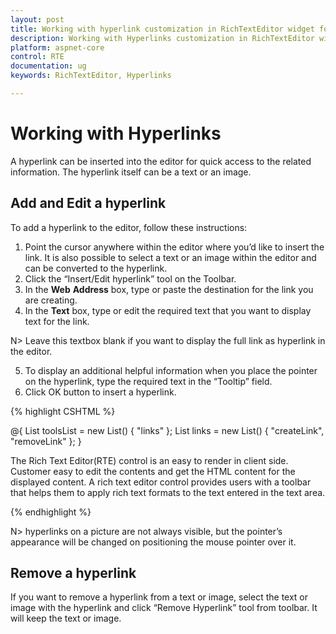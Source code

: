 ```yaml
---
layout: post
title: Working with hyperlink customization in RichTextEditor widget for Syncfusion Essential ASP.NET Core
description: Working with Hyperlinks customization in RichTextEditor widget
platform: aspnet-core
control: RTE
documentation: ug
keywords: RichTextEditor, Hyperlinks

---
```


# Working with Hyperlinks

A hyperlink can be inserted into the editor for quick access to the related information. The hyperlink itself can be a text or an image.

## Add and Edit a hyperlink

To add a hyperlink to the editor, follow these instructions:

1. Point the cursor anywhere within the editor where you’d like to insert the link. It is also possible to select a text or an image within the editor and can be converted to the hyperlink.
2. Click the “Insert/Edit hyperlink” tool on the Toolbar.
3. In the **Web** **Address** box, type or paste the destination for the link you are creating.
4. In the **Text** box, type or edit the required text that you want to display text for the link. 

N> Leave this textbox blank if you want to display the full link as hyperlink in the editor.

5. To display an additional helpful information when you place the pointer on the hyperlink, type the required text in the “Tooltip” field.
6. Click OK button to insert a hyperlink.

{% highlight CSHTML %}

@{
    List<String> toolsList = new List<string>() { "links" };
    List<String> links = new List<string>() { "createLink", "removeLink" };
}
<ej-rte id="rteSample" tools-list="toolsList" width="820px">
    <e-content-template>
        <div>
            The Rich Text Editor(RTE) control is an easy to render in client side. Customer easy to edit the contents
            and get the HTML content for the displayed content. A rich text editor control provides
            users with a toolbar that helps them to apply rich text formats to the text entered
            in the text area.
        </div>
    </e-content-template>
    <e-tools links="links"></e-tools>
</ej-rte>

{% endhighlight %}

N> hyperlinks on a picture are not always visible, but the pointer’s appearance will be changed on positioning the mouse pointer over it.

## Remove a hyperlink

If you want to remove a hyperlink from a text or image, select the text or image with the hyperlink and click “Remove Hyperlink” tool from toolbar. It will keep the text or image.